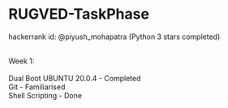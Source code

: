 # RUGVED-TaskPhase
hackerrank id: @piyush_mohapatra (Python 3 stars completed) <br /><br />

Week 1:<br /><br />
Dual Boot UBUNTU 20.0.4 - Completed<br />
Git - Familiarised<br />
Shell Scripting - Done<br />
